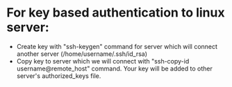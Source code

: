 # For key based authentication to linux server:
- Create key with "ssh-keygen" command for server which will connect another server (/home/username/.ssh/id_rsa)
- Copy key to server which we will connect with "ssh-copy-id username@remote_host" command. Your key will be added to other server's authorized_keys file.
